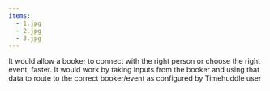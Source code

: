 ```yaml
---
items:
  - 1.jpg
  - 2.jpg
  - 3.jpg
---
```


It would allow a booker to connect with the right person or choose the right event, faster. It would work by taking inputs from the booker and using that data to route to the correct booker/event as configured by Timehuddle user
